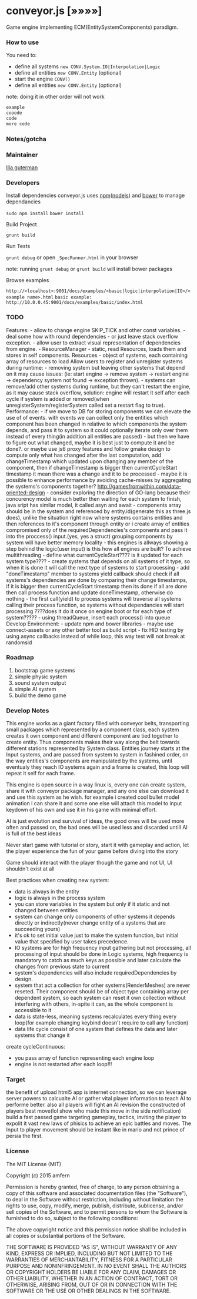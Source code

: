 conveyor.js [»»»»]
===

Game engine implementing ECM(EntitySystemComponents) paradigm.


### How to use
You need to:
* define all systems `new CONV.System.IO|Interpolation|Logic`
* define all entities `new CONV.Entity` (optional)
* start the engine `CONV()`
* define all entities `new CONV.Entity` (optional)

note: doing it in other order will not work


```javascript
example
cooode 
code 
more code
```

### Notes/gotcha


### Maintainer

[Ilia guterman](https://github.com/amfern)

### Developers

Install dependencies
conveyor.js uses [npm](https://www.npmjs.org/)([nodejs](http://nodejs.org/)) and [bower](http://bower.io/) to manage dependancies

`sudo npm install`
`bower install`

Build Project

`grunt build`

Run Tests

`grunt debug`
or open `_SpecRunner.html` in your browser

note: running `grunt debug` or `grunt build` will install bower packages

Browse examples

`http://<localhost>:9001/docs/examples/<basic|logic|interpolation|IO>/<example name>.html`
`basic example: http://10.0.0.45:9001/docs/examples/basic/index.html`

### TODO
Features:
    - allow to change engine SKIP_TICK and other const variables.
    - deal some how with round dependencies - or just leave stack overflow exception.
    - allow user to extract visual representation of dependencies from engine.
    - ResourceManager - static, read Resources, loads them and stores in self components.
    Resources - object of systems, each containing array of resources to load
Allow users to register and unregister systems during runtime:
    - removing system but leaving other systems that depend on it may cause issues: (ie: start engine -> remove system -> restart engine -> dependency system not found -> exception thrown).
    - systems can remove/add other systems during runtime, but they can't restart the engine, as it may cause stack overflow, solution: engine will restart it self after each cycle if system is added or removed(when unregisterSystem/registerSystem called set a restart flag to true).
Performance:
    - if we move to DB for storing components we can elevate the use of of events. with events we can collect only the entities which component has been changed in relative to which components the system depends, and pass it to system so it could optionally iterate only over them instead of every thing(in addition all entities are passed) - but then we have to figure out what changed, maybe it is best just to compute it and be done?.
    or maybe use js6 proxy features and follow gmake design to compute only what has changed
    after the last computation, add changeTimestamp which updated upon changing any member of the component, then if changeTimestamp is bigger then currentCycleStart timestamp it mean there
    was a change and it to be processed
    - maybe it is possible to enhance performance by avoiding cache-misses by aggregating the systems's components together? http://gamesfromwithin.com/data-oriented-design
    - consider exploring the direction of GO-lang because their concurency model is much better then waiting for each system to finish, java sript has similar model, it called asyn and await
    - components array should be in the system and referenced by entity.id(generate this as three.js does), unlike the situation right now where systems contains entities and then references to it's component through entity
    or i create array of entities compromised only of the requiredDependencies's components and pass it into the proccess() input.(yes, yes a struct)
    grouping components by system will have better memory locality
    - this engines is allways showing a step behind the logic(user input) is this how all    engines are built?
To achieve multithreading
    - define what currentCycleStart???? is it updated for each system type????
    - create systems that depends on all systems of it type, so when it is done
    it will call the next type of systems to start processing
    - add "doneTimestamp" member to systems
    yield callback should check if all systems's dependencies are done
    by comparing their change timestamps,
    if it is bigger then currentCycleStart timestamp then its done
    if all are done then call process function and update doneTimestamp,
    otherwise do nothing
    - the first call(yield) to process systems will traverse all systems
    calling their process function, so systems without dependancies will start processing
    ????does it do it once on engine boot or for each type of system?????
    - using threadQueue, insert each process() into queue
Develop Environment:
    - update npm and bower libraries
    - maybe use connect-assets or any other better tool as build script
    - fix HID testing by using async callbacks instead of while loop, this way test will not break at randomsid


### Roadmap
1. bootstrap game systems
2. simple physic system
3. sound system output
4. simple AI system
5. build the demo game


### Develop Notes
This engine works as a giant factory filled with conveyor belts, transporting small packages which represented by a component class, each system creates it own component and different component are tied together to create entity.
Thus components makes their way along the belt towards different stations represented by System class.
Entities journey starts at the Input systems, and are passed from system to system in fashined order, on the way entities's components are manipulated by the systems, until eventualy they reach IO systems again and a frame is created, this loop will repeat it self for each frame.

This engine is open source in a way linux is, every one can create system, share it with conveyor package manager, and any one else can download it and use this system as he wish. for example i created cool bullet model animation i can share it and some one else will attach this model to input keydown of his own and use it in his game with minimal effort.

AI is just evolution and survival of ideas, the good ones will be used more often and passed on, the bad ones will be used less and discarded untill AI is full of the best ideas


Never start game with tutorial or story, start it with gameplay and action, let the player experience the fun of your game before diving into the story

Game should interact with the player though the game and not UI, UI shouldn't exist at all





Best practices when creating new system:
- data is always in the entity
- logic is always in the process system
- you can store variables in the system but only if it static and not changed between entities
- system can change only components of other systems it depends directly or indirectly(never change entity of a systems that are succeeding yours)
- it's ok to set initial value just to make the system function, but initial value that specified by user takes precedence.
- IO systems are for high frequency input gathering but not processing, all processing of input should be done in Logic systems, high frequency is mandatory to catch as much keys as possible and later calculate the changes from previous state to current
- system's dependencies will also include requiredDependencies by design.
- system that act a collection for other systems(RenderMeshes) are never reseted. Their component should be of object type containing array per dependent system, so each system can reset it own collection without interfering with others, in-spite it can, as the whole component is accessible to it
- data is state-less, meaning systems recalculates every thing every loop(for example changing keybind doesn't require to call any function)
- data life cycle consist of one system that defines the data and later systems that change it

create cycleContinuous:
- you pass array of function representing each engine loop
- engine is not restarted after each loop!!!


### Target
the benefit of upload html5 app is internet connection, so we can leverage server powers to calcualte AI or gather vital player information to teach AI to performe better. also all players will fight an AI revision the constructed of players best move(lol show who made this move in the side notification)
build a fast passed game targeting gameplay, tactics, inviting the player to expolit it vast new laws of phisics to achieve an epic battles and moves.
The Input to player movement should be instant like in mario and not prince of persia the first.

### License

The MIT License (MIT)

Copyright (c) 2015 amfern

Permission is hereby granted, free of charge, to any person obtaining a copy of
this software and associated documentation files (the "Software"), to deal in
the Software without restriction, including without limitation the rights to
use, copy, modify, merge, publish, distribute, sublicense, and/or sell copies of
the Software, and to permit persons to whom the Software is furnished to do so,
subject to the following conditions:

The above copyright notice and this permission notice shall be included in all
copies or substantial portions of the Software.

THE SOFTWARE IS PROVIDED "AS IS", WITHOUT WARRANTY OF ANY KIND, EXPRESS OR
IMPLIED, INCLUDING BUT NOT LIMITED TO THE WARRANTIES OF MERCHANTABILITY, FITNESS
FOR A PARTICULAR PURPOSE AND NONINFRINGEMENT. IN NO EVENT SHALL THE AUTHORS OR
COPYRIGHT HOLDERS BE LIABLE FOR ANY CLAIM, DAMAGES OR OTHER LIABILITY, WHETHER
IN AN ACTION OF CONTRACT, TORT OR OTHERWISE, ARISING FROM, OUT OF OR IN
CONNECTION WITH THE SOFTWARE OR THE USE OR OTHER DEALINGS IN THE SOFTWARE.